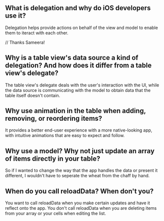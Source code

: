 ## What is delegation and why do iOS developers use it?

Delegation helps provide actions on behalf of the view and model to enable them to iteract with each other.

// Thanks Sameera! 

## Why is a table view's data source a kind of delegation? And how does it differ from a table view's delegate?

The table view's delegate deals with the user's interaction with the UI, while the data source is communicating with the model to obtain data that the table itself doesn't contain.


## Why use animation in the table when adding, removing, or reordering items?

It provides a better end-user experience with a more native-looking app, with intuitive animations that are easy to expect and follow.


## Why use a model? Why not just update an array of items directly in your table?

So if I wanted to change the way that the app handles the data or present it different, I wouldn't have to seperate the wheat from the chaff by hand. 

## When do you call reloadData? When don't you?

You want to call reloadData when you make certain updates and have it reflect onto the app. You don't call reloadData when you are deleting items from your array or your cells when editing the list. 